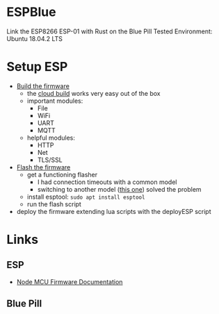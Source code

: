 # ESPBlue
Link the ESP8266 ESP-01 with Rust on the Blue Pill
Tested Environment: Ubuntu 18.04.2 LTS

# Setup ESP
- [Build the firmware](https://nodemcu.readthedocs.io/en/master/build/)
    - the [cloud build](https://nodemcu-build.com/) works very easy out of the box
    - important modules:
        - File
        - WiFi
        - UART
        - MQTT
    - helpful modules:
        - HTTP
        - Net
        - TLS/SSL
- [Flash the firmware](https://nodemcu.readthedocs.io/en/master/flash/)
    - get a functioning flasher
        - I had connection timeouts with a common model
        - switching to another model ([this one](https://www.amazon.com/UJuly-OPEN-SMART-ESP8266-ESP-01-Adapter/dp/B07DL6KKQP)) solved the problem
    - install esptool: ``sudo apt install esptool``
    - run the flash script
- deploy the firmware extending lua scripts with the deployESP script
# Links
## ESP
- [Node MCU Firmware Documentation](https://nodemcu.readthedocs.io/en/master/)

## Blue Pill